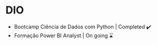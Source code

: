 # DIO

- Bootcamp Ciência de Dados com Python | Completed ✔️
- Formação Power BI Analyst | On going ⌛
